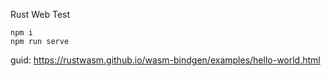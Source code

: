 Rust Web Test

```console
npm i
npm run serve
```

guid: https://rustwasm.github.io/wasm-bindgen/examples/hello-world.html
